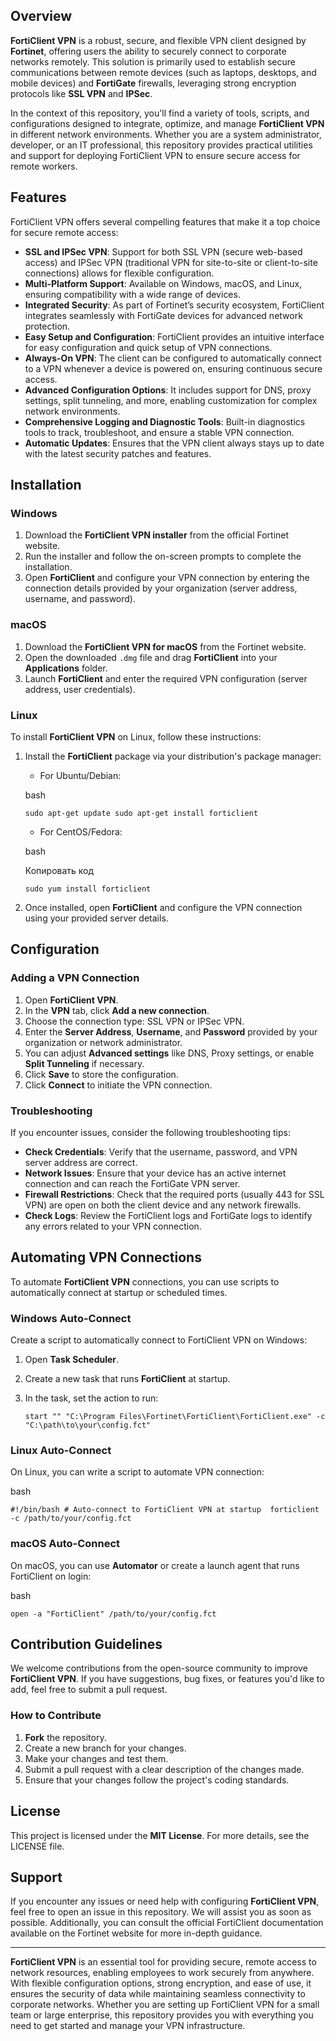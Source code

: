 ## Overview

**FortiClient VPN** is a robust, secure, and flexible VPN client designed by **Fortinet**, offering users the ability to securely connect to corporate networks remotely. This solution is primarily used to establish secure communications between remote devices (such as laptops, desktops, and mobile devices) and **FortiGate** firewalls, leveraging strong encryption protocols like **SSL VPN** and **IPSec**.

In the context of this repository, you'll find a variety of tools, scripts, and configurations designed to integrate, optimize, and manage **FortiClient VPN** in different network environments. Whether you are a system administrator, developer, or an IT professional, this repository provides practical utilities and support for deploying FortiClient VPN to ensure secure access for remote workers.

## Features

FortiClient VPN offers several compelling features that make it a top choice for secure remote access:

- **SSL and IPSec VPN**: Support for both SSL VPN (secure web-based access) and IPSec VPN (traditional VPN for site-to-site or client-to-site connections) allows for flexible configuration.
- **Multi-Platform Support**: Available on Windows, macOS, and Linux, ensuring compatibility with a wide range of devices.
- **Integrated Security**: As part of Fortinet’s security ecosystem, FortiClient integrates seamlessly with FortiGate devices for advanced network protection.
- **Easy Setup and Configuration**: FortiClient provides an intuitive interface for easy configuration and quick setup of VPN connections.
- **Always-On VPN**: The client can be configured to automatically connect to a VPN whenever a device is powered on, ensuring continuous secure access.
- **Advanced Configuration Options**: It includes support for DNS, proxy settings, split tunneling, and more, enabling customization for complex network environments.
- **Comprehensive Logging and Diagnostic Tools**: Built-in diagnostics tools to track, troubleshoot, and ensure a stable VPN connection.
- **Automatic Updates**: Ensures that the VPN client always stays up to date with the latest security patches and features.

## Installation

### Windows

1. Download the **FortiClient VPN installer** from the official Fortinet website.
2. Run the installer and follow the on-screen prompts to complete the installation.
3. Open **FortiClient** and configure your VPN connection by entering the connection details provided by your organization (server address, username, and password).

### macOS

1. Download the **FortiClient VPN for macOS** from the Fortinet website.
2. Open the downloaded `.dmg` file and drag **FortiClient** into your **Applications** folder.
3. Launch **FortiClient** and enter the required VPN configuration (server address, user credentials).

### Linux

To install **FortiClient VPN** on Linux, follow these instructions:

1. Install the **FortiClient** package via your distribution's package manager:
    
    - For Ubuntu/Debian:
    
    bash
    
    
    `sudo apt-get update sudo apt-get install forticlient`
    
    - For CentOS/Fedora:
    
    bash
    
    Копировать код
    
    `sudo yum install forticlient`
    
2. Once installed, open **FortiClient** and configure the VPN connection using your provided server details.

## Configuration

### Adding a VPN Connection

1. Open **FortiClient VPN**.
2. In the **VPN** tab, click **Add a new connection**.
3. Choose the connection type: SSL VPN or IPSec VPN.
4. Enter the **Server Address**, **Username**, and **Password** provided by your organization or network administrator.
5. You can adjust **Advanced settings** like DNS, Proxy settings, or enable **Split Tunneling** if necessary.
6. Click **Save** to store the configuration.
7. Click **Connect** to initiate the VPN connection.

### Troubleshooting

If you encounter issues, consider the following troubleshooting tips:

- **Check Credentials**: Verify that the username, password, and VPN server address are correct.
- **Network Issues**: Ensure that your device has an active internet connection and can reach the FortiGate VPN server.
- **Firewall Restrictions**: Check that the required ports (usually 443 for SSL VPN) are open on both the client device and any network firewalls.
- **Check Logs**: Review the FortiClient logs and FortiGate logs to identify any errors related to your VPN connection.

## Automating VPN Connections

To automate **FortiClient VPN** connections, you can use scripts to automatically connect at startup or scheduled times.

### Windows Auto-Connect

Create a script to automatically connect to FortiClient VPN on Windows:

1. Open **Task Scheduler**.
2. Create a new task that runs **FortiClient** at startup.
3. In the task, set the action to run:

    
    `start "" "C:\Program Files\Fortinet\FortiClient\FortiClient.exe" -c "C:\path\to\your\config.fct"`
    

### Linux Auto-Connect

On Linux, you can write a script to automate VPN connection:

bash


`#!/bin/bash # Auto-connect to FortiClient VPN at startup  forticlient -c /path/to/your/config.fct`

### macOS Auto-Connect

On macOS, you can use **Automator** or create a launch agent that runs FortiClient on login:

bash


`open -a "FortiClient" /path/to/your/config.fct`

## Contribution Guidelines

We welcome contributions from the open-source community to improve **FortiClient VPN**. If you have suggestions, bug fixes, or features you'd like to add, feel free to submit a pull request.

### How to Contribute

1. **Fork** the repository.
2. Create a new branch for your changes.
3. Make your changes and test them.
4. Submit a pull request with a clear description of the changes made.
5. Ensure that your changes follow the project's coding standards.

## License

This project is licensed under the **MIT License**. For more details, see the LICENSE file.

## Support

If you encounter any issues or need help with configuring **FortiClient VPN**, feel free to open an issue in this repository. We will assist you as soon as possible. Additionally, you can consult the official FortiClient documentation available on the Fortinet website for more in-depth guidance.

---

**FortiClient VPN** is an essential tool for providing secure, remote access to network resources, enabling employees to work securely from anywhere. With flexible configuration options, strong encryption, and ease of use, it ensures the security of data while maintaining seamless connectivity to corporate networks. Whether you are setting up FortiClient VPN for a small team or large enterprise, this repository provides you with everything you need to get started and manage your VPN infrastructure.
